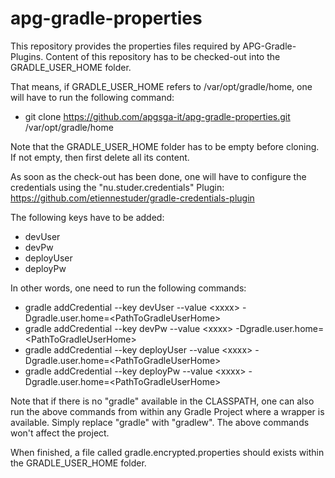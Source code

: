 # apg-gradle-properties
This repository provides the properties files required by APG-Gradle-Plugins. Content of this repository has to be checked-out into the GRADLE_USER_HOME folder.

That means, if GRADLE_USER_HOME refers to /var/opt/gradle/home, one will have to run the following command:

* git clone https://github.com/apgsga-it/apg-gradle-properties.git /var/opt/gradle/home

Note that the GRADLE_USER_HOME folder has to be empty before cloning. If not empty, then first delete all its content.

As soon as the check-out has been done, one will have to configure the credentials using the "nu.studer.credentials" Plugin: https://github.com/etiennestuder/gradle-credentials-plugin

The following keys have to be added:

* devUser
* devPw
* deployUser
* deployPw

In other words, one need to run the following commands:

* gradle addCredential --key devUser --value \<xxxx\> -Dgradle.user.home=\<PathToGradleUserHome\>
* gradle addCredential --key devPw --value \<xxxx\> -Dgradle.user.home=\<PathToGradleUserHome\>
* gradle addCredential --key deployUser --value \<xxxx\> -Dgradle.user.home=\<PathToGradleUserHome\>
* gradle addCredential --key deployPw --value \<xxxx\> -Dgradle.user.home=\<PathToGradleUserHome\>

Note that if there is no "gradle" available in the CLASSPATH, one can also run the above commands from within any Gradle Project where a wrapper is available. Simply replace "gradle" with "gradlew". The above commands won't affect the project.

When finished, a file called gradle.encrypted.properties should exists within the GRADLE_USER_HOME folder.